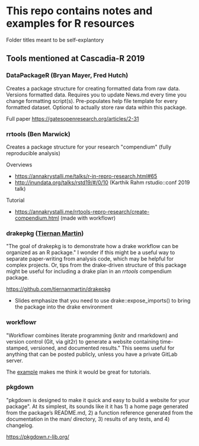 # This repo contains notes and examples for R resources
Folder titles meant to be self-explantory

## Tools mentioned at Cascadia-R 2019

### DataPackageR (Bryan Mayer, Fred Hutch)
Creates a package structure for creating formatted data from raw data. Versions formatted data. Requires you to update News.md every time you change formatting script(s). Pre-populates help file template for every formatted dataset. Optional to actually store raw data within this package.

Full paper
https://gatesopenresearch.org/articles/2-31

### rrtools (Ben Marwick)
Creates a package structure for your research "compendium" (fully reproducible analysis)

Overviews 
- https://annakrystalli.me/talks/r-in-repro-research.html#65
- http://inundata.org/talks/rstd19/#/0/10 (Karthik Rahm rstudio::conf 2019 talk)

Tutorial
- https://annakrystalli.me/rrtools-repro-research/create-compendium.html (made with workflowr)

### drakepkg ([Tiernan Martin](https://cascadiarconf.com/speakers/#tiernan_martin))
"The goal of drakepkg is to demonstrate how a drake workflow can be organized as an R package." I wonder if this might be a useful way to separate paper-writing from analysis code, which may be helpful for complex projects. Or, tips from the drake-driven structure of this package might be useful for including a drake plan in an _rrtools_ compendium package.

https://github.com/tiernanmartin/drakepkg
- Slides emphasize that you need to use drake::expose_imports() to bring the package into the drake environment

### workflowr
"Workflowr combines literate programming (knitr and rmarkdown) and version control (Git, via git2r) to generate a website containing time-stamped, versioned, and documented results." This seems useful for anything that can be posted publicly, unless you have a private GitLab server. 

The [example](https://stephenslab.github.io/wflow-divvy/) makes me think it would be great for tutorials.

### pkgdown
"pkgdown is designed to make it quick and easy to build a website for your package". At its simplest, its sounds like it it has 1) a home page generated from the package’s README.md, 2) a function reference generated from the documentation in the man/ directory, 3) results of any tests, and 4) changelog.

https://pkgdown.r-lib.org/


